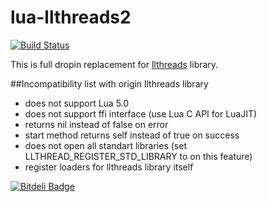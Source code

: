 lua-llthreads2
==============
[![Build Status](https://travis-ci.org/moteus/lua-llthreads2.png?branch=master)](https://travis-ci.org/moteus/lua-llthreads2)

This is full dropin replacement for [llthreads](https://github.com/Neopallium/lua-llthreads) library.

##Incompatibility list with origin llthreads library
* does not support Lua 5.0
* does not support ffi interface (use Lua C API for LuaJIT)
* returns nil instead of false on error
* start method returns self instead of true on success
* does not open all standart libraries (set LLTHREAD_REGISTER_STD_LIBRARY to on this feature)
* register loaders for llthreads library itself


[![Bitdeli Badge](https://d2weczhvl823v0.cloudfront.net/moteus/lua-llthreads2/trend.png)](https://bitdeli.com/free "Bitdeli Badge")

